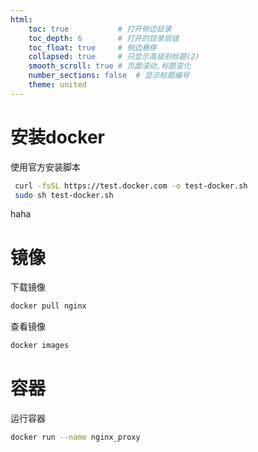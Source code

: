 ```yaml
---
html:
    toc: true           # 打开侧边目录
    toc_depth: 6        # 打开的目录层级
    toc_float: true     # 侧边悬停
    collapsed: true     # 只显示高级别标题(2)
    smooth_scroll: true # 页面滚动,标题变化
    number_sections: false  # 显示标题编号
    theme: united
---
```



# 安装docker


使用官方安装脚本
```sh
 curl -fsSL https://test.docker.com -o test-docker.sh
 sudo sh test-docker.sh
```


haha


# 镜像

下载镜像
```sh
docker pull nginx
```

查看镜像
```sh
docker images
```

# 容器

运行容器

```sh
docker run --name nginx_proxy  
```